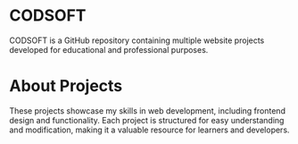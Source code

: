 # CODSOFT
CODSOFT is a GitHub repository containing multiple website projects developed for educational and professional purposes. 
# About Projects
These projects showcase my skills in web development, including frontend design and functionality. Each project is structured for easy understanding and modification, making it a valuable resource for learners and developers.